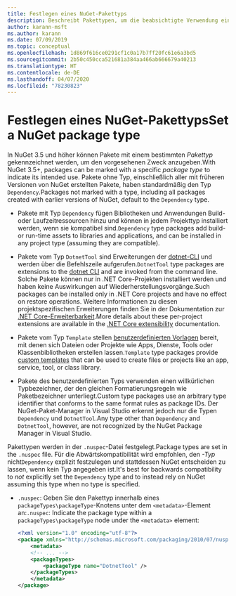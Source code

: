 ```yaml
---
title: Festlegen eines NuGet-Pakettyps
description: Beschreibt Pakettypen, um die beabsichtigte Verwendung eines Pakets anzugeben.
author: karann-msft
ms.author: karann
ms.date: 07/09/2019
ms.topic: conceptual
ms.openlocfilehash: 1d869f616ce0291cf1c0a17b7ff20fc61e6a3bd5
ms.sourcegitcommit: 2b50c450cca521681a384aa466ab666679a40213
ms.translationtype: HT
ms.contentlocale: de-DE
ms.lasthandoff: 04/07/2020
ms.locfileid: "78230823"
---
```

# <a name="set-a-nuget-package-type"></a><span data-ttu-id="5dddc-103">Festlegen eines NuGet-Pakettyps</span><span class="sxs-lookup"><span data-stu-id="5dddc-103">Set a NuGet package type</span></span>

<span data-ttu-id="5dddc-104">In NuGet 3.5 und höher können Pakete mit einem bestimmten *Pakettyp* gekennzeichnet werden, um den vorgesehenen Zweck anzugeben.</span><span class="sxs-lookup"><span data-stu-id="5dddc-104">With NuGet 3.5+, packages can be marked with a specific *package type* to indicate its intended use.</span></span> <span data-ttu-id="5dddc-105">Pakete ohne Typ, einschließlich aller mit früheren Versionen von NuGet erstellten Pakete, haben standardmäßig den Typ `Dependency`.</span><span class="sxs-lookup"><span data-stu-id="5dddc-105">Packages not marked with a type, including all packages created with earlier versions of NuGet, default to the `Dependency` type.</span></span>

- <span data-ttu-id="5dddc-106">Pakete mit Typ `Dependency` fügen Bibliotheken und Anwendungen Build- oder Laufzeitressourcen hinzu und können in jedem Projekttyp installiert werden, wenn sie kompatibel sind.</span><span class="sxs-lookup"><span data-stu-id="5dddc-106">`Dependency` type packages add build- or run-time assets to libraries and applications, and can be installed in any project type (assuming they are compatible).</span></span>

- <span data-ttu-id="5dddc-107">Pakete vom Typ `DotnetTool` sind Erweiterungen der [dotnet-CLI](/dotnet/articles/core/tools/index) und werden über die Befehlszeile aufgerufen.</span><span class="sxs-lookup"><span data-stu-id="5dddc-107">`DotnetTool` type packages are extensions to the [dotnet CLI](/dotnet/articles/core/tools/index) and are invoked from the command line.</span></span> <span data-ttu-id="5dddc-108">Solche Pakete können nur in .NET Core-Projekten installiert werden und haben keine Auswirkungen auf Wiederherstellungsvorgänge.</span><span class="sxs-lookup"><span data-stu-id="5dddc-108">Such packages can be installed only in .NET Core projects and have no effect on restore operations.</span></span> <span data-ttu-id="5dddc-109">Weitere Informationen zu diesen projektspezifischen Erweiterungen finden Sie in der Dokumentation zur [.NET Core-Erweiterbarkeit](/dotnet/articles/core/tools/extensibility#per-project-based-extensibility).</span><span class="sxs-lookup"><span data-stu-id="5dddc-109">More details about these per-project extensions are available in the  [.NET Core extensibility](/dotnet/articles/core/tools/extensibility#per-project-based-extensibility) documentation.</span></span>

- <span data-ttu-id="5dddc-110">Pakete vom Typ `Template` stellen [benutzerdefinierten Vorlagen](/dotnet/core/tools/custom-templates) bereit, mit denen sich Dateien oder Projekte wie Apps, Dienste, Tools oder Klassenbibliotheken erstellen lassen.</span><span class="sxs-lookup"><span data-stu-id="5dddc-110">`Template` type packages provide [custom templates](/dotnet/core/tools/custom-templates) that can be used to create files or projects like an app, service, tool, or class library.</span></span>

- <span data-ttu-id="5dddc-111">Pakete des benutzerdefinierten Typs verwenden einen willkürlichen Typbezeichner, der den gleichen Formatierungsregeln wie Paketbezeichner unterliegt.</span><span class="sxs-lookup"><span data-stu-id="5dddc-111">Custom type packages use an arbitrary type identifier that conforms to the same format rules as package IDs.</span></span> <span data-ttu-id="5dddc-112">Der NuGet-Paket-Manager in Visual Studio erkennt jedoch nur die Typen `Dependency` und `DotnetTool`.</span><span class="sxs-lookup"><span data-stu-id="5dddc-112">Any type other than `Dependency` and `DotnetTool`, however, are not recognized by the NuGet Package Manager in Visual Studio.</span></span>

<span data-ttu-id="5dddc-113">Pakettypen werden in der `.nuspec`-Datei festgelegt.</span><span class="sxs-lookup"><span data-stu-id="5dddc-113">Package types are set in the `.nuspec` file.</span></span> <span data-ttu-id="5dddc-114">Für die Abwärtskompatibilität wird empfohlen, den *-Typ* nicht`Dependency` explizit festzulegen und stattdessen NuGet entscheiden zu lassen, wenn kein Typ angegeben ist.</span><span class="sxs-lookup"><span data-stu-id="5dddc-114">It's best for backwards compatibility to *not* explicitly set the `Dependency` type and to instead rely on NuGet assuming this type when no type is specified.</span></span>

- <span data-ttu-id="5dddc-115">`.nuspec`: Geben Sie den Pakettyp innerhalb eines `packageTypes\packageType`-Knotens unter dem `<metadata>`-Element an:</span><span class="sxs-lookup"><span data-stu-id="5dddc-115">`.nuspec`: Indicate the package type within a `packageTypes\packageType` node under the `<metadata>` element:</span></span>

    ```xml
    <?xml version="1.0" encoding="utf-8"?>
    <package xmlns="http://schemas.microsoft.com/packaging/2010/07/nuspec.xsd">
        <metadata>
        <!-- ... -->
        <packageTypes>
            <packageType name="DotnetTool" />
        </packageTypes>
        </metadata>
    </package>
    ```

